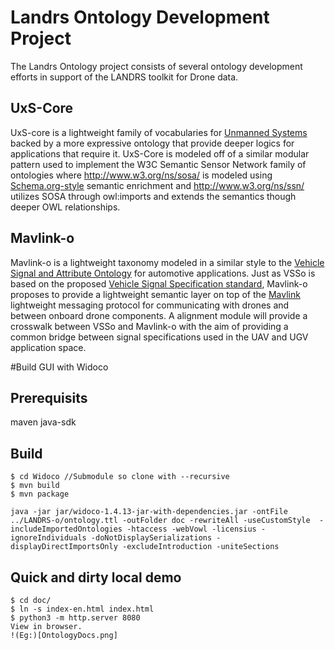 # Landrs Ontology Development Project
The Landrs Ontology project consists of several ontology development efforts in support of the LANDRS toolkit for Drone data.

## UxS-Core
UxS-core is a lightweight family of vocabularies for [Unmanned Systems](https://www.opengeospatial.org/projects/groups/uxsdwg) backed by a more expressive ontology that provide deeper logics for applications that require it. UxS-Core is modeled off of a similar modular pattern used to implement the W3C Semantic Sensor Network family of ontologies where <http://www.w3.org/ns/sosa/> is modeled using [Schema.org-style](https://schema.org) semantic enrichment and <http://www.w3.org/ns/ssn/> utilizes SOSA through owl:imports and extends the semantics though deeper OWL relationships.

## Mavlink-o
Mavlink-o is a lightweight taxonomy modeled in a similar style to the [Vehicle Signal and Attribute Ontology](https://github.com/klotzbenjamin/vss-ontology/) for automotive applications. Just as VSSo is based on the proposed [Vehicle Signal Specification standard](https://github.com/GENIVI/vehicle_signal_specification), Mavlink-o proposes to provide a lightweight semantic layer on top of the [Mavlink](https://mavlink.io/en/) lightweight messaging protocol for communicating with drones and between onboard drone components. A alignment module will provide a crosswalk between VSSo and Mavlink-o with the aim of providing a common bridge between signal specifications used in the UAV and UGV application space.

#Build GUI with Widoco
## Prerequisits
maven
java-sdk

## Build
```
$ cd Widoco //Submodule so clone with --recursive
$ mvn build
$ mvn package

java -jar jar/widoco-1.4.13-jar-with-dependencies.jar -ontFile ../LANDRS-o/ontology.ttl -outFolder doc -rewriteAll -useCustomStyle  -includeImportedOntologies -htaccess -webVowl -licensius -ignoreIndividuals -doNotDisplaySerializations -displayDirectImportsOnly -excludeIntroduction -uniteSections 
```

## Quick and dirty local demo
```
$ cd doc/
$ ln -s index-en.html index.html
$ python3 -m http.server 8080
View in browser.
!(Eg:)[OntologyDocs.png]
```
